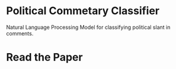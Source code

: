# Political Commetary Classifier

Natural Language Processing Model for classifying political slant in comments.
<h1><a src="https://github.com/benjihillard/Political-Commetary-Classifier/blob/main/research.pdf"> Read the Paper </a></h1>
